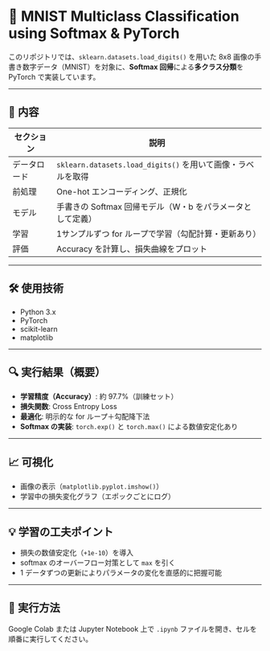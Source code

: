 # 🧠 MNIST Multiclass Classification using Softmax & PyTorch

このリポジトリでは、`sklearn.datasets.load_digits()` を用いた 8x8 画像の手書き数字データ（MNIST）を対象に、**Softmax 回帰**による**多クラス分類**を PyTorch で実装しています。

---

## 📌 内容

| セクション | 説明 |
|------------|------|
| データロード | `sklearn.datasets.load_digits()` を用いて画像・ラベルを取得 |
| 前処理 | One-hot エンコーディング、正規化 |
| モデル | 手書きの Softmax 回帰モデル（W・b をパラメータとして定義） |
| 学習 | 1サンプルずつ for ループで学習（勾配計算・更新あり） |
| 評価 | Accuracy を計算し、損失曲線をプロット |

---

## 🛠️ 使用技術

- Python 3.x  
- PyTorch  
- scikit-learn  
- matplotlib  

---

## 🔍 実行結果（概要）

- **学習精度（Accuracy）**: 約 97.7%（訓練セット）  
- **損失関数**: Cross Entropy Loss  
- **最適化**: 明示的な for ループ＋勾配降下法  
- **Softmax の実装**: `torch.exp()` と `torch.max()` による数値安定化あり  

---

## 📈 可視化

- 画像の表示（`matplotlib.pyplot.imshow()`）  
- 学習中の損失変化グラフ（エポックごとにログ）

---

## 💡 学習の工夫ポイント

- 損失の数値安定化（`+1e-10`）を導入  
- softmax のオーバーフロー対策として `max` を引く  
- 1 データずつの更新によりパラメータの変化を直感的に把握可能  

---

## 🚀 実行方法

Google Colab または Jupyter Notebook 上で `.ipynb` ファイルを開き、セルを順番に実行してください。
